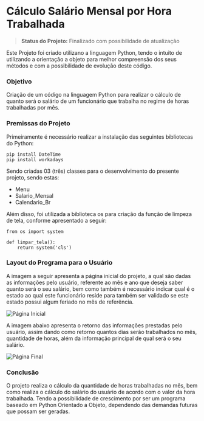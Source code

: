 # Cálculo Salário Mensal por Hora Trabalhada

> <b>Status do Projeto:</b> Finalizado com possibilidade de atualização

Este Projeto foi criado utilizano a linguagem Python, tendo o intuito de utilizando a orientação a objeto para melhor compreensão dos seus métodos e com a possibilidade de evolução deste código.

### Objetivo

Criação de um código na linguagem Python para realizar o cálculo de quanto será o salário de um funcionário que trabalha no regime de horas trabalhadas por mês.


### Premissas do Projeto

Primeiramente é necessário realizar a instalação das seguintes bibliotecas do Python:

```
pip install DateTime
pip install workadays
```

Sendo criadas 03 (três) classes para o desenvolvimento do presente projeto, sendo estas:
 
* Menu
* Salario_Mensal
* Calendario_Br

Além disso, foi utilizada a biblioteca os para criação da função de limpeza de tela, conforme apresentado a seguir:

```
from os import system

def limpar_tela():
    return system('cls')
```

### Layout do Programa para o Usuário

A imagem a seguir apresenta a página inicial do projeto, a qual são dadas as informações pelo usuário, referente ao mês e ano que deseja saber quanto será o seu salário, bem como também é necessário indicar qual é o estado ao qual este funcionário reside para também ser validado se este estado possui algum feriado no mês de referência.

![Página Inicial](https://user-images.githubusercontent.com/115742655/220452942-f7ff9b3c-d656-4d30-98b0-acb176384d50.png)

A imagem abaixo apresenta o retorno das informações prestadas pelo usuário, assim dando como retorno quantos dias serão trabalhados no mês, quantidade de horas, além da informação principal de qual será o seu salário.

![Página Final](https://user-images.githubusercontent.com/115742655/220453099-d1151dad-66df-4c0d-8910-a0be1c1b4d4c.png)

### Conclusão

O projeto realiza o cálculo da quantidade de horas trabalhadas no mês, bem como realiza o cálculo do salário do usuário de acordo com o valor da hora trabalhada. Tendo a possibilidade de crescimento por ser um programa baseado em Python Orientado a Objeto, dependendo das demandas futuras que possam ser geradas.

